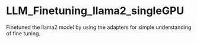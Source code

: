 # LLM_Finetuning_llama2_singleGPU
Finetuned the llama2 model by using the adapters for simple understanding of fine tuning.
